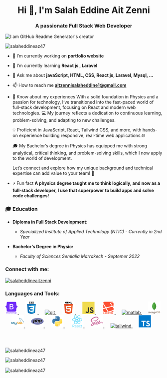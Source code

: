 
<h1 align="center">Hi 👋, I'm Salah Eddine Ait Zenni</h1>
<h3 align="center">A passionate <b>Full Stack Web Developer</b></h3>

<p align="center">
  
![I am GitHub Readme Generator's creator](https://miro.medium.com/v2/resize:fit:1100/format:webp/1*yw0TnheAGN-LPneDaTlaxw.gif)
  
</p> 
<!-- <img align="right" alt="Coding" width="400" src="https://i.giphy.com/media/v1.Y2lkPTc5MGI3NjExNXU1Z2QxdGY5bmFpZWMyaDhmNXZ4N3R2d3IxNW83ZGM4Z3RrbHpzZyZlcD12MV9pbnRlcm5hbF9naWZfYnlfaWQmY3Q9Zw/qgQUggAC3Pfv687qPC/giphy.gif"/>
 -->

<p align="left"> <img src="https://komarev.com/ghpvc/?username=salaheddineaz47&label=Profile%20views&color=0e75b6&style=flat" alt="salaheddineaz47" /> </p>

- 🔭 I’m currently working on **portfolio website**

- 🌱 I’m currently learning **React js , Laravel**

- 💬 Ask me about **javaScript, HTML, CSS, React js, Laravel, Mysql, ...**

- 📫 How to reach me **aitzennisalaheddine1@gmail.com**

- 📄 Know about my experiences
     With a solid foundation in Physics and a passion for technology, I’ve transitioned into the fast-paced world of full-stack development, focusing on React and modern web technologies.
  💻 My journey reflects a dedication to continuous learning, problem-solving, and adapting to new challenges.
  
  💡 Proficient in JavaScript, React, Tailwind CSS, and more, with hands-on experience building responsive, real-time web applications.🌐
  
  🎓 My Bachelor’s degree in Physics has equipped me with strong analytical, critical thinking, and problem-solving skills, which I now apply to the world of development.
   
  Let’s connect and explore how my unique background and technical expertise can add value to your team! 🚀

- ⚡ Fun fact **A physics degree taught me to think logically, and now as a full-stack developer, I use that superpower to build apps and solve code challenges!**

<h3 align="left">🎓 Education</h3>


- **<p><b>Diploma in Full Stack Development:</b></p>** 
  - <p><i>Specialized Institute of Applied Technology (NTIC) - Currently in 2nd Year</i></p>
- **<p><b>Bachelor’s Degree in Physic:</b></p>** 
  - <p><i>Faculty of Sciences Semlalia Marrakech - Septemer 2022</i></p>


<h3 align="left">Connect with me:</h3>
<p align="left">
<a href="https://linkedin.com/in/salaheddineaitzenni" target="blank"><img align="center" src="https://raw.githubusercontent.com/rahuldkjain/github-profile-readme-generator/master/src/images/icons/Social/linked-in-alt.svg" alt="salaheddineaitzenni" height="30" width="40" /></a>
</p>

<h3 align="left">Languages and Tools:</h3>
<p align="left"> <a href="https://getbootstrap.com" target="_blank" rel="noreferrer"> <img src="https://raw.githubusercontent.com/devicons/devicon/master/icons/bootstrap/bootstrap-plain-wordmark.svg" alt="bootstrap" width="40" height="40"/> </a>&nbsp;&nbsp;&nbsp;&nbsp;                  
      <a href="https://www.w3schools.com/css/" target="_blank" rel="noreferrer"> <img src="https://raw.githubusercontent.com/devicons/devicon/master/icons/css3/css3-original-wordmark.svg" alt="css3" width="40" height="40"/> </a>&nbsp;&nbsp;&nbsp;&nbsp;
  <a href="https://git-scm.com/" target="_blank" rel="noreferrer"> <img src="https://www.vectorlogo.zone/logos/git-scm/git-scm-icon.svg" alt="git" width="40" height="40"/> </a>&nbsp;&nbsp;&nbsp;&nbsp;
  <a href="https://www.w3.org/html/" target="_blank" rel="noreferrer"> <img src="https://raw.githubusercontent.com/devicons/devicon/master/icons/html5/html5-original-wordmark.svg" alt="html5" width="40" height="40"/> </a>&nbsp;&nbsp;&nbsp;&nbsp;
  <a href="https://developer.mozilla.org/en-US/docs/Web/JavaScript" target="_blank" rel="noreferrer"> <img src="https://raw.githubusercontent.com/devicons/devicon/master/icons/javascript/javascript-original.svg" alt="javascript" width="40" height="40"/> </a>&nbsp;&nbsp;&nbsp;&nbsp;
  <a href="https://laravel.com/" target="_blank" rel="noreferrer"> <img src="https://raw.githubusercontent.com/devicons/devicon/master/icons/laravel/laravel-plain-wordmark.svg" alt="laravel" width="40" height="40"/> </a>&nbsp;&nbsp;&nbsp;&nbsp;
  <a href="https://www.mathworks.com/" target="_blank" rel="noreferrer"> <img src="https://upload.wikimedia.org/wikipedia/commons/2/21/Matlab_Logo.png" alt="matlab" width="40" height="40"/> </a>&nbsp;&nbsp;&nbsp;&nbsp;
  <a href="https://www.mongodb.com/" target="_blank" rel="noreferrer"> <img src="https://raw.githubusercontent.com/devicons/devicon/master/icons/mongodb/mongodb-original-wordmark.svg" alt="mongodb" width="40" height="40"/> </a> &nbsp;&nbsp;&nbsp;&nbsp;
  <a href="https://www.mysql.com/" target="_blank" rel="noreferrer"> <img src="https://raw.githubusercontent.com/devicons/devicon/master/icons/mysql/mysql-original-wordmark.svg" alt="mysql" width="40" height="40"/> </a>&nbsp;&nbsp;&nbsp;&nbsp;
  <a href="https://www.php.net" target="_blank" rel="noreferrer"> <img src="https://raw.githubusercontent.com/devicons/devicon/master/icons/php/php-original.svg" alt="php" width="40" height="40"/> </a>&nbsp;&nbsp;&nbsp;&nbsp;
  <a href="https://www.python.org" target="_blank" rel="noreferrer"> <img src="https://raw.githubusercontent.com/devicons/devicon/master/icons/python/python-original.svg" alt="python" width="40" height="40"/> </a>&nbsp;&nbsp;&nbsp;&nbsp;
  <a href="https://reactjs.org/" target="_blank" rel="noreferrer"> <img src="https://raw.githubusercontent.com/devicons/devicon/master/icons/react/react-original-wordmark.svg" alt="react" width="40" height="40"/> </a>&nbsp;&nbsp;&nbsp;&nbsp;
  <a href="https://sass-lang.com" target="_blank" rel="noreferrer"> <img src="https://raw.githubusercontent.com/devicons/devicon/master/icons/sass/sass-original.svg" alt="sass" width="40" height="40"/> </a>&nbsp;&nbsp;&nbsp;&nbsp;
  <a href="https://tailwindcss.com/" target="_blank" rel="noreferrer"> <img src="https://www.vectorlogo.zone/logos/tailwindcss/tailwindcss-icon.svg" alt="tailwind" width="40" height="40"/> </a>&nbsp;&nbsp;&nbsp;&nbsp;
  <a href="https://www.typescriptlang.org/" target="_blank" rel="noreferrer"> <img src="https://raw.githubusercontent.com/devicons/devicon/master/icons/typescript/typescript-original.svg" alt="typescript" width="40" height="40"/> </a> </p><br><br>

<p ><img  src="https://github-readme-stats.vercel.app/api/top-langs?username=salaheddineaz47&show_icons=true&locale=en&layout=compact" alt="salaheddineaz47" /></p>
<p><img  src="https://github-readme-stats.vercel.app/api?username=salaheddineaz47&show_icons=true&locale=en" alt="salaheddineaz47" /></p>

<p><img align="center" src="https://github-readme-streak-stats.herokuapp.com/?user=salaheddineaz47&" alt="salaheddineaz47" /></p>
